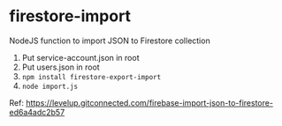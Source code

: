 # firestore-import
NodeJS function to import JSON to Firestore collection

1. Put service-account.json in root
2. Put users.json in root
3. `npm install firestore-export-import`
4. `node import.js`

Ref: https://levelup.gitconnected.com/firebase-import-json-to-firestore-ed6a4adc2b57
